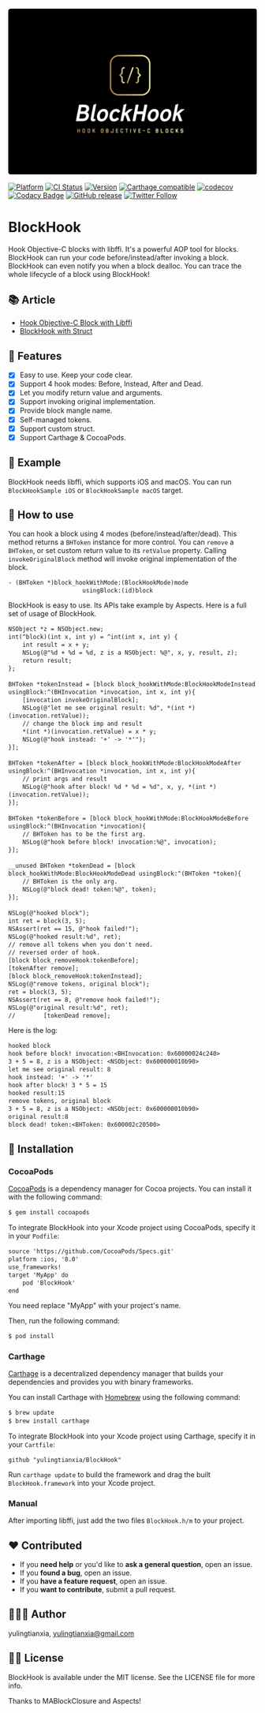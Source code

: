 <p align="center">
<a href="https://github.com/yulingtianxia/BlockHook">
<img src="Assets/logo.png" alt="BlockHook" />
</a>
</p>

[![Platform](https://img.shields.io/cocoapods/p/BlockHook.svg?style=flat)](http://cocoapods.org/pods/BlockHook)
[![CI Status](http://img.shields.io/travis/yulingtianxia/BlockHook.svg?style=flat)](https://travis-ci.org/yulingtianxia/BlockHook)
[![Version](https://img.shields.io/cocoapods/v/BlockHook.svg?style=flat)](http://cocoapods.org/pods/BlockHook)
[![Carthage compatible](https://img.shields.io/badge/Carthage-compatible-4BC51D.svg?style=flat)](https://github.com/Carthage/Carthage)
[![codecov](https://codecov.io/gh/yulingtianxia/BlockHook/branch/master/graph/badge.svg)](https://codecov.io/gh/yulingtianxia/BlockHook)
[![Codacy Badge](https://api.codacy.com/project/badge/Grade/5ba94898dd8146a6beb7b4a6cc46e3fd)](https://app.codacy.com/app/yulingtianxia/BlockHook?utm_source=github.com&utm_medium=referral&utm_content=yulingtianxia/BlockHook&utm_campaign=Badge_Grade_Dashboard)
[![GitHub release](https://img.shields.io/github/release/yulingtianxia/blockhook.svg)](https://github.com/yulingtianxia/BlockHook/releases)
[![Twitter Follow](https://img.shields.io/twitter/follow/yulingtianxia.svg?style=social&label=Follow)](https://twitter.com/yulingtianxia)

# BlockHook

Hook Objective-C blocks with libffi. It's a powerful AOP tool for blocks. BlockHook can run your code before/instead/after invoking a block. BlockHook can even notify you when a block dealloc. You can trace the whole lifecycle of a block using BlockHook!

## 📚 Article

- [Hook Objective-C Block with Libffi](http://yulingtianxia.com/blog/2018/02/28/Hook-Objective-C-Block-with-Libffi/)
- [BlockHook with Struct](http://yulingtianxia.com/blog/2019/04/27/BlockHook-with-Struct/)

## 🌟 Features

- [x] Easy to use. Keep your code clear.
- [x] Support 4 hook modes: Before, Instead, After and Dead.
- [x] Let you modify return value and arguments.
- [x] Support invoking original implementation.
- [x] Provide block mangle name.
- [x] Self-managed tokens.
- [x] Support custom struct.
- [x] Support Carthage & CocoaPods.

## 🔮 Example

BlockHook needs libffi, which supports iOS and macOS.
You can run `BlockHookSample iOS` or `BlockHookSample macOS` target.

## 🐒 How to use

You can hook a block using 4 modes (before/instead/after/dead). This method returns a `BHToken` instance for more control. You can `remove` a `BHToken`, or set custom return value to its `retValue` property. Calling `invokeOriginalBlock` method will invoke original implementation of the block.

```
- (BHToken *)block_hookWithMode:(BlockHookMode)mode
                     usingBlock:(id)block
```

BlockHook is easy to use. Its APIs take example by Aspects. Here is a full set of usage of BlockHook.

```
NSObject *z = NSObject.new;
int(^block)(int x, int y) = ^int(int x, int y) {
    int result = x + y;
    NSLog(@"%d + %d = %d, z is a NSObject: %@", x, y, result, z);
    return result;
};
    
BHToken *tokenInstead = [block block_hookWithMode:BlockHookModeInstead usingBlock:^(BHInvocation *invocation, int x, int y){
    [invocation invokeOriginalBlock];
    NSLog(@"let me see original result: %d", *(int *)(invocation.retValue));
    // change the block imp and result
    *(int *)(invocation.retValue) = x * y;
    NSLog(@"hook instead: '+' -> '*'");
}];
    
BHToken *tokenAfter = [block block_hookWithMode:BlockHookModeAfter usingBlock:^(BHInvocation *invocation, int x, int y){
    // print args and result
    NSLog(@"hook after block! %d * %d = %d", x, y, *(int *)(invocation.retValue));
}];
    
BHToken *tokenBefore = [block block_hookWithMode:BlockHookModeBefore usingBlock:^(BHInvocation *invocation){
    // BHToken has to be the first arg.
    NSLog(@"hook before block! invocation:%@", invocation);
}];
    
__unused BHToken *tokenDead = [block block_hookWithMode:BlockHookModeDead usingBlock:^(BHToken *token){
    // BHToken is the only arg.
    NSLog(@"block dead! token:%@", token);
}];
    
NSLog(@"hooked block");
int ret = block(3, 5);
NSAssert(ret == 15, @"hook failed!");
NSLog(@"hooked result:%d", ret);
// remove all tokens when you don't need.
// reversed order of hook.
[block block_removeHook:tokenBefore];
[tokenAfter remove];
[block block_removeHook:tokenInstead];
NSLog(@"remove tokens, original block");
ret = block(3, 5);
NSAssert(ret == 8, @"remove hook failed!");
NSLog(@"original result:%d", ret);
//        [tokenDead remove];
```

Here is the log:

```
hooked block
hook before block! invocation:<BHInvocation: 0x60000024c240>
3 + 5 = 8, z is a NSObject: <NSObject: 0x600000010b90>
let me see original result: 8
hook instead: '+' -> '*'
hook after block! 3 * 5 = 15
hooked result:15
remove tokens, original block
3 + 5 = 8, z is a NSObject: <NSObject: 0x600000010b90>
original result:8
block dead! token:<BHToken: 0x600002c20500>
```

## 📲 Installation

### CocoaPods

[CocoaPods](http://cocoapods.org) is a dependency manager for Cocoa projects. You can install it with the following command:

```bash
$ gem install cocoapods
```

To integrate BlockHook into your Xcode project using CocoaPods, specify it in your `Podfile`:


```
source 'https://github.com/CocoaPods/Specs.git'
platform :ios, '8.0'
use_frameworks!
target 'MyApp' do
	pod 'BlockHook'
end
```

You need replace "MyApp" with your project's name.

Then, run the following command:

```bash
$ pod install
```

### Carthage

[Carthage](https://github.com/Carthage/Carthage) is a decentralized dependency manager that builds your dependencies and provides you with binary frameworks.

You can install Carthage with [Homebrew](http://brew.sh/) using the following command:

```bash
$ brew update
$ brew install carthage
```

To integrate BlockHook into your Xcode project using Carthage, specify it in your `Cartfile`:

```ogdl
github "yulingtianxia/BlockHook"
```

Run `carthage update` to build the framework and drag the built `BlockHook.framework` into your Xcode project.

### Manual

After importing libffi, just add the two files `BlockHook.h/m` to your project.

## ❤️ Contributed

- If you **need help** or you'd like to **ask a general question**, open an issue.
- If you **found a bug**, open an issue.
- If you **have a feature request**, open an issue.
- If you **want to contribute**, submit a pull request.

## 👨🏻‍💻 Author

yulingtianxia, yulingtianxia@gmail.com

## 👮🏻 License

BlockHook is available under the MIT license. See the LICENSE file for more info.

Thanks to MABlockClosure and Aspects!

